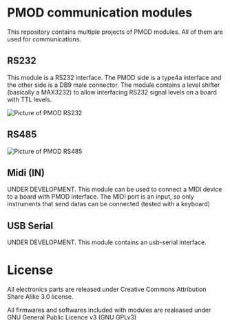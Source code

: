 # PMOD communication modules

This repository contains multiple projects of PMOD modules. All of them are
used for communications.

## RS232

This module is a RS232 interface. The PMOD side is a type4a interface and
the other side is a DB9 male connector. The module contains a level shifter
(basically a MAX3232) to allow interfacing RS232 signal levels on a board
with TTL levels.

![Picture of PMOD RS232](https://raw.githubusercontent.com/Agilack/pmod-communication/master/rs232/doc/top-mini.jpg)

## RS485

![Picture of PMOD RS485](https://raw.githubusercontent.com/Agilack/pmod-communication/master/rs485/doc/top-mini.jpg)

## Midi (IN)

UNDER DEVELOPMENT. This module can be used to connect a MIDI device to a
board with PMOD interface. The MIDI port is an input, so only instruments
that send datas can be connected (tested with a keyboard)

## USB Serial

UNDER DEVELOPMENT. This module contains an usb-serial interface.

# License

All electronics parts are released under Creative Commons Attribution Share
Alike 3.0 license.

All firmwares and softwares included with modules are realeased under GNU
General Public Licence v3 (GNU GPLv3)
